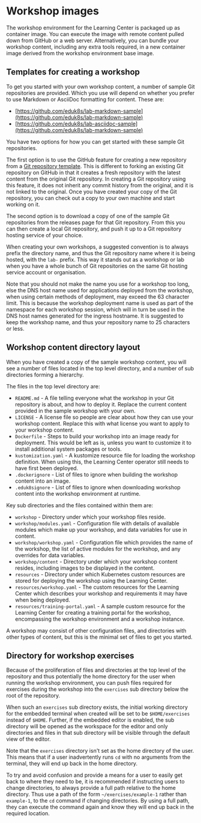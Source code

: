 # Workshop images

The workshop environment for the Learning Center is packaged up as container image. You can execute the image with remote content pulled down from GitHub or a web server. Alternatively, you can bundle your workshop content, including any extra tools required, in a new container image derived from the workshop environment base image.

## Templates for creating a workshop

To get you started with your own workshop content, a number of sample Git repositories are provided. Which you use will depend on whether you prefer to use Markdown or AsciiDoc formatting for content. These are:

* [https://github.com/eduk8s/lab-markdown-sample](https://github.com/eduk8s/lab-markdown-sample)
* [https://github.com/eduk8s/lab-asciidoc-sample](https://github.com/eduk8s/lab-markdown-sample)

You have two options for how you can get started with these sample Git repositories.

The first option is to use the GitHub feature for creating a new repository from a [Git repository template](https://help.github.com/en/articles/creating-a-repository-from-a-template). This is different to forking an existing Git repository on GitHub in that it creates a fresh repository with the latest content from the original Git repository. In creating a Git repository using this feature, it does not inherit any commit history from the original, and it is not linked to the original. Once you have created your copy of the Git repository, you can check out a copy to your own machine and start working on it.

The second option is to download a copy of one of the sample Git repositories from the releases page for that Git repository. From this you can then create a local Git repository, and push it up to a Git repository hosting service of your choice.

When creating your own workshops, a suggested convention is to always prefix the directory name, and thus the Git repository name where it is being hosted, with the ``lab-`` prefix. This way it stands out as a workshop or lab when you have a whole bunch of Git repositories on the same Git hosting service account or organisation.

Note that you should not make the name you use for a workshop too long, else the DNS host name used for applications deployed from the workshop, when using certain methods of deployment, may exceed the 63 character limit. This is because the workshop deployment name is used as part of the namespace for each workshop session, which will in turn be used in the DNS host names generated for the ingress hostname. It is suggested to keep the workshop name, and thus your repository name to 25 characters or less.

## Workshop content directory layout

When you have created a copy of the sample workshop content, you will see a number of files located in the top level directory, and a number of sub directories forming a hierarchy.

The files in the top level directory are:

* ``README.md`` - A file telling everyone what the workshop in your Git repository is about, and how to deploy it. Replace the current content provided in the sample workshop with your own.
* ``LICENSE`` - A license file so people are clear about how they can use your workshop content. Replace this with what license you want to apply to your workshop content.
* ``Dockerfile`` - Steps to build your workshop into an image ready for deployment. This would be left as is, unless you want to customize it to install additional system packages or tools.
* ``kustomization.yaml`` - A kustomize resource file for loading the workshop definition. When using this, the Learning Center operator still needs to have first been deployed.
* ``.dockerignore`` - List of files to ignore when building the workshop content into an image.
* ``.eduk8signore`` - List of files to ignore when downloading workshop content into the workshop environment at runtime.

Key sub directories and the files contained within them are:

* ``workshop`` - Directory under which your workshop files reside.
* ``workshop/modules.yaml`` - Configuration file with details of available modules which make up your workshop, and data variables for use in content.
* ``workshop/workshop.yaml`` - Configuration file which provides the name of the workshop, the list of active modules for the workshop, and any overrides for data variables.
* ``workshop/content`` - Directory under which your workshop content resides, including images to be displayed in the content.
* ``resources`` - Directory under which Kubernetes custom resources are stored for deploying the workshop using the Learning Center.
* ``resources/workshop.yaml`` - The custom resources for the Learning Center which describes your workshop and requirements it may have when being deployed.
* ``resources/training-portal.yaml`` - A sample custom resource for the Learning Center for creating a training portal for the workshop, encompassing the workshop environment and a workshop instance.

A workshop may consist of other configuration files, and directories with other types of content, but this is the minimal set of files to get you started.

## Directory for workshop exercises

Because of the proliferation of files and directories at the top level of the repository and thus potentially the home directory for the user when running the workshop environment, you can push files required for exercises during the workshop into the ``exercises`` sub directory below the root of the repository.

When such an ``exercises`` sub directory exists, the initial working directory for the embedded terminal when created will be set to be ``$HOME/exercises`` instead of ``$HOME``. Further, if the embedded editor is enabled, the sub directory will be opened as the workspace for the editor and only directories and files in that sub directory will be visible through the default view of the editor.

Note that the ``exercises`` directory isn't set as the home directory of the user. This means that if a user inadvertently runs ``cd`` with no arguments from the terminal, they will end up back in the home directory.

To try and avoid confusion and provide a means for a user to easily get back to where they need to be, it is recommended if instructing users to change directories, to always provide a full path relative to the home directory. Thus use a path of the form ``~/exercises/example-1`` rather than ``example-1``, to the ``cd`` command if changing directories. By using a full path, they can execute the command again and know they will end up back in the required location.
